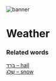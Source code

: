 <html><body><img id="banner" src="/sahd/images/banners/banner.png" alt="banner" /></body></html>

# **Weather**


### Related words
[בָּרָד – hail](../words/hail.md)<br>[שֶׁלֶג – snow](../words/snow.md)<br>